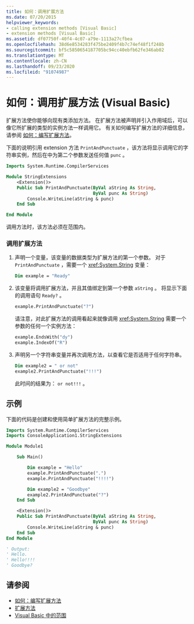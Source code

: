 ```yaml
---
title: 如何：调用扩展方法
ms.date: 07/20/2015
helpviewer_keywords:
- calling extension methods [Visual Basic]
- extension methods [Visual Basic]
ms.assetid: df07750f-40f4-4c07-a79e-1113a27cfbea
ms.openlocfilehash: 38d6e8534283f475be2409f4b7c74ef48f1f248b
ms.sourcegitcommit: bf5c5850654187705bc94cc40ebfb62fe346ab02
ms.translationtype: MT
ms.contentlocale: zh-CN
ms.lasthandoff: 09/23/2020
ms.locfileid: "91074987"
---
```

# <a name="how-to-call-an-extension-method-visual-basic"></a>如何：调用扩展方法 (Visual Basic)

扩展方法使你能够向现有类添加方法。 在扩展方法被声明并引入作用域后，可以像它所扩展的类型的实例方法一样调用它。 有关如何编写扩展方法的详细信息，请参阅 [如何：编写扩展方法](./how-to-write-an-extension-method.md)。

 下面的说明引用 extension 方法 `PrintAndPunctuate` ，该方法将显示调用它的字符串实例，然后在中为第二个参数发送任何值 `punc` 。

```vb
Imports System.Runtime.CompilerServices

Module StringExtensions
    <Extension()>
    Public Sub PrintAndPunctuate(ByVal aString As String,
                                 ByVal punc As String)
        Console.WriteLine(aString & punc)
    End Sub

End Module
```

调用方法时，该方法必须在范围内。

### <a name="to-call-an-extension-method"></a>调用扩展方法

1. 声明一个变量，该变量的数据类型为扩展方法的第一个参数。 对于 `PrintAndPunctuate` ，需要一个 <xref:System.String> 变量：

    ```vb
    Dim example = "Ready"
    ```

2. 该变量将调用扩展方法，并且其值绑定到第一个参数 `aString` 。 将显示下面的调用语句 `Ready?` 。

    ```vb
    example.PrintAndPunctuate("?")
    ```

     请注意，对此扩展方法的调用看起来就像调用 <xref:System.String> 需要一个参数的任何一个实例方法：

    ```vb
    example.EndsWith("dy")
    example.IndexOf("R")
    ```

3. 声明另一个字符串变量并再次调用方法，以查看它是否适用于任何字符串。

    ```vb
    Dim example2 = " or not"
    example2.PrintAndPunctuate("!!!")
    ```

     此时间的结果为： `or not!!!` 。

## <a name="example"></a>示例

 下面的代码是创建和使用简单扩展方法的完整示例。

```vb
Imports System.Runtime.CompilerServices
Imports ConsoleApplication1.StringExtensions

Module Module1

    Sub Main()

        Dim example = "Hello"
        example.PrintAndPunctuate(".")
        example.PrintAndPunctuate("!!!!")

        Dim example2 = "Goodbye"
        example2.PrintAndPunctuate("?")
    End Sub

    <Extension()>
    Public Sub PrintAndPunctuate(ByVal aString As String,
                                 ByVal punc As String)
        Console.WriteLine(aString & punc)
    End Sub
End Module

' Output:
' Hello.
' Hello!!!!
' Goodbye?
```

## <a name="see-also"></a>请参阅

- [如何：编写扩展方法](./how-to-write-an-extension-method.md)
- [扩展方法](./extension-methods.md)
- [Visual Basic 中的范围](../declared-elements/scope.md)
